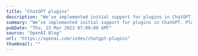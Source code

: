 ```yaml
---
title: "ChatGPT plugins"
description: "We’ve implemented initial support for plugins in ChatGPT. Plugins are tools designed specifically for language models with safety as a core principle, and help ChatGPT access up-to-date information, run computations, or use third-party services."
summary: "We’ve implemented initial support for plugins in ChatGPT. Plugins are tools designed specifically for language models with safety as a core principle, and help ChatGPT access up-to-date information, run computations, or use third-party services."
pubDate: "Thu, 23 Mar 2023 07:00:00 GMT"
source: "OpenAI Blog"
url: "https://openai.com/index/chatgpt-plugins"
thumbnail: ""
---
```


